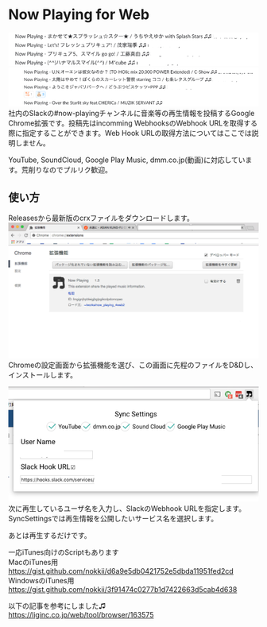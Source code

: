 # Now Playing for Web
![拡張機能](docs/precure.png) \
![拡張機能](docs/play.png) \
社内のSlackの\#now-playingチャンネルに音楽等の再生情報を投稿するGoogle Chrome拡張です。投稿先はincomming WebhooksのWebhook URLを取得する際に指定することができます。Web Hook URLの取得方法についてはここでは説明しません。

YouTube, SoundCloud, Google Play Music, dmm.co.jp(動画)に対応しています。荒削りなのでプルリク歓迎。

## 使い方
Releasesから最新版のcrxファイルをダウンロードします。
![拡張機能](docs/extension.png) \
Chromeの設定画面から拡張機能を選び、この画面に先程のファイルをD&Dし、インストールします。

![UI](docs/ui.png) \
次に再生しているユーザ名を入力し、SlackのWebhook URLを指定します。SyncSettingsでは再生情報を公開したいサービス名を選択します。

あとは再生するだけです。

一応iTunes向けのScriptもあります \
MacのiTunes用 \
https://gist.github.com/nokkii/d6a9e5db0421752e5dbda11951fed2cd \
WindowsのiTunes用 \
https://gist.github.com/nokkii/3f91474c0277b1d7422663d5cab4d638

以下の記事を参考にしました♫ \
https://liginc.co.jp/web/tool/browser/163575